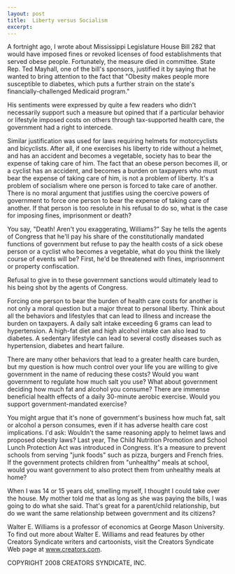 ```yaml
---
layout: post
title:  Liberty versus Socialism
excerpt:
---
```


A fortnight ago, I wrote about Mississippi Legislature House Bill 282 that would have imposed fines or revoked licenses of food establishments that served obese people. Fortunately, the measure died in committee. State Rep. Ted Mayhall, one of the bill's sponsors, justified it by saying that he wanted to bring attention to the fact that "Obesity makes people more susceptible to diabetes, which puts a further strain on the state's financially-challenged Medicaid program."

His sentiments were expressed by quite a few readers who didn't necessarily support such a measure but opined that if a particular behavior or lifestyle imposed costs on others through tax-supported health care, the government had a right to intercede.

Similar justification was used for laws requiring helmets for motorcyclists and bicyclists. After all, if one exercises his liberty to ride without a helmet, and has an accident and becomes a vegetable, society has to bear the expense of taking care of him. The fact that an obese person becomes ill, or a cyclist has an accident, and becomes a burden on taxpayers who must bear the expense of taking care of him, is not a problem of liberty. It's a problem of socialism where one person is forced to take care of another. There is no moral argument that justifies using the coercive powers of government to force one person to bear the expense of taking care of another. If that person is too resolute in his refusal to do so, what is the case for imposing fines, imprisonment or death?

You say, "Death! Aren't you exaggerating, Williams?" Say he tells the agents of Congress that he'll pay his share of the constitutionally mandated functions of government but refuse to pay the health costs of a sick obese person or a cyclist who becomes a vegetable, what do you think the likely course of events will be? First, he'd be threatened with fines, imprisonment or property confiscation.

 Refusal to give in to these government sanctions would ultimately lead to his being shot by the agents of Congress.

Forcing one person to bear the burden of health care costs for another is not only a moral question but a major threat to personal liberty. Think about all the behaviors and lifestyles that can lead to illness and increase the burden on taxpayers. A daily salt intake exceeding 6 grams can lead to hypertension. A high-fat diet and high alcohol intake can also lead to diabetes. A sedentary lifestyle can lead to several costly diseases such as hypertension, diabetes and heart failure.

There are many other behaviors that lead to a greater health care burden, but my question is how much control over your life you are willing to give government in the name of reducing these costs? Would you want government to regulate how much salt you use? What about government deciding how much fat and alcohol you consume? There are immense beneficial health effects of a daily 30-minute aerobic exercise. Would you support government-mandated exercise?

You might argue that it's none of government's business how much fat, salt or alcohol a person consumes, even if it has adverse health care cost implications. I'd ask: Wouldn't the same reasoning apply to helmet laws and proposed obesity laws? Last year, The Child Nutrition Promotion and School Lunch Protection Act was introduced in Congress. It's a measure to prevent schools from serving "junk foods" such as pizza, burgers and French fries. If the government protects children from "unhealthy" meals at school, would you want government to also protect them from unhealthy meals at home?

When I was 14 or 15 years old, smelling myself, I thought I could take over the house. My mother told me that as long as she was paying the bills, I was going to do what she said. That's great for a parent/child relationship, but do we want the same relationship between government and its citizens?

Walter E. Williams is a professor of economics at George Mason University. To find out more about Walter E. Williams and read features by other Creators Syndicate writers and cartoonists, visit the Creators Syndicate Web page at www.creators.com.

COPYRIGHT 2008 CREATORS SYNDICATE, INC.
